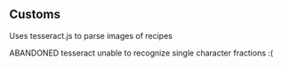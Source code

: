 ## Customs

Uses tesseract.js to parse images of recipes

ABANDONED tesseract unable to recognize single character fractions :(
